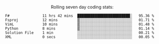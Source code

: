 <!--<p align="center">
  <img width="auto" src ="https://github-readme-stats.vercel.app/api/top-langs/?username=syrkis&layout=compact&hide_border=true&theme=darcula&bg_color=00000000&langs_count=6&hide=jupyter%20notebook,JavaScript,HTML" width = 400>
      <img src ="https://github-readme-streak-stats.herokuapp.com?user=syrkis&theme=darcula&hide_border=true&background=FFFFFF00" width = 400>

</p>-->
<p align="center">Rolling seven day coding stats:</p>
<!--START_SECTION:waka-->

```text
F#               11 hrs 42 mins  ████████████████████████░   95.36 %
Fsproj           12 mins         ▒░░░░░░░░░░░░░░░░░░░░░░░░   01.71 %
VimL             10 mins         ▒░░░░░░░░░░░░░░░░░░░░░░░░   01.48 %
Python           8 mins          ▒░░░░░░░░░░░░░░░░░░░░░░░░   01.14 %
Solution File    1 min           ░░░░░░░░░░░░░░░░░░░░░░░░░   00.21 %
XML              0 secs          ░░░░░░░░░░░░░░░░░░░░░░░░░   00.05 %
```

<!--END_SECTION:waka-->
